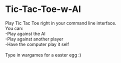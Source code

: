 # Tic-Tac-Toe-w-AI
Play Tic Tac Toe right in your command line interface.<br>
You can:<br>
-Play against the AI<br>
-Play against another player<br>
-Have the computer play it self<br>
<br>
Type in wargames for a easter egg :)
